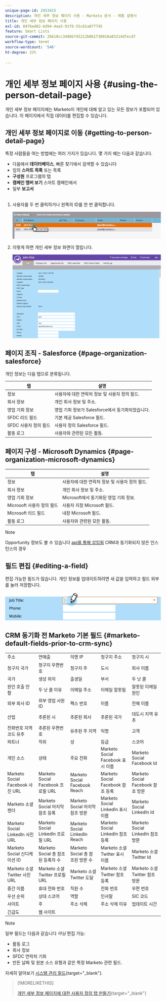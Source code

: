 ```yaml
---
unique-page-id: 2953415
description: 개인 세부 정보 페이지 사용 - Marketo 문서 - 제품 설명서
title: 개인 세부 정보 페이지 사용
exl-id: 8476ed02-6d94-4aa5-91f6-55c81a87f745
feature: Smart Lists
source-git-commit: 2b610cc3486b745212b0b1f36018a83214d7ecd7
workflow-type: tm+mt
source-wordcount: '546'
ht-degree: 22%

---
```


# 개인 세부 정보 페이지 사용 {#using-the-person-detail-page}

개인 세부 정보 페이지에는 Marketo이 개인에 대해 알고 있는 모든 정보가 포함되어 있습니다. 이 페이지에서 직접 데이터를 편집할 수 있습니다.

## 개인 세부 정보 페이지로 이동 {#getting-to-person-detail-page}

특정 사람들을 여는 방법에는 여러 가지가 있습니다. 몇 가지 예는 다음과 같습니다.

* 다음에서 **데이터베이스**, 빠른 찾기에서 검색할 수 있습니다
* 임의 **스마트 목록** 또는 목록
* **구성원** 프로그램의 탭
* **캠페인 멤버 보기** 스마트 캠페인에서
* 일부 **보고서**
  <br> 

1. 사용자를 두 번 클릭하거나 왼쪽의 ID를 한 번 클릭합니다.

   ![](assets/one-1.png)

1. 이렇게 하면 개인 세부 정보 화면이 열립니다.

   ![](assets/two-5.png)

## 페이지 조직 - Salesforce {#page-organization-salesforce}

개인 정보는 다음 탭으로 분류됩니다.

| 탭 | 설명 |
|---|---|
| 정보 | 사용자에 대한 연락처 정보 및 사용자 정의 필드. |
| 회사 정보 | 개인 회사 정보 및 주소. |
| 영업 기회 정보 | 영업 기회 정보가 Salesforce에서 동기화되었습니다. |
| SFDC 리드 필드 | 기본 제공 Salesforce 필드. |
| SFDC 사용자 정의 필드 | 사용자 정의 Salesforce 필드. |
| 활동 로그 | 사용자와 관련된 모든 활동. |

## 페이지 구성 - Microsoft Dynamics {#page-organization-microsoft-dynamics}

| 탭 | 설명 |
|---|---|
| 정보 | 사용자에 대한 연락처 정보 및 사용자 정의 필드. |
| 회사 정보 | 개인 회사 정보 및 주소. |
| 영업 기회 정보 | Microsoft에서 동기화된 영업 기회 정보. |
| Microsoft 사용자 정의 필드 | 사용자 지정 Microsoft 필드. |
| Microsoft 리드 필드 | 내장 Microsoft 필드. |
| 활동 로그 | 사용자와 관련된 모든 활동. |

>[!NOTE]
>
>Opportunity 정보도 볼 수 있습니다 [api를 통해 삽입됨](https://experienceleague.adobe.com/en/docs/marketo-developer/marketo/rest/lead-database/opportunities) CRM과 동기화되지 않은 인스턴스의 경우

## 필드 편집 {#editing-a-field}

편집 가능한 필드가 많습니다. 개인 정보를 업데이트하려면 새 값을 입력하고 필드 외부를 눌러 저장합니다.

![](assets/image2015-2-27-11-3a14-3a2.png)

## CRM 동기화 전 Marketo 기본 필드 {#marketo-default-fields-prior-to-crm-sync}

|   |  |  |  |  |
|---|---|---|---|---|
| 주소 | 연매출 | 익명 IP | 청구지 주소 | 청구지 시 |
| 청구지 국가 | 청구지 우편번호 | 청구지 주 | 도시 | 회사 이름 |
| 국가 | 생성 위치 | 출생일 | 부서 | 두 낫 콜 |
| 원인 호출 안 함 | 두 낫 콜 이유 | 이메일 주소 | 이메일 잘못됨 | 잘못된 이메일 원인 |
| 외부 회사 ID | 외부 영업 사원 ID | 팩스 번호 | 이름 | 전체 이름 |
| 산업 | 추론된 시 | 추론된 회사 | 추론된 국가 | 대도시 지역 유추 |
| 전화번호 지역코드 유추 | 추론된 우편번호 | 유추된 주 지역 | 익명 | 고객 |
| 파트너 | 직위 | 성 | 등급 | 스코어 |
| 개인 소스 | 상태 | 주요 전화 | Marketo Social Facebook 표시 이름 | Marketo Social Facebook Id |
| Marketo Social Facebook 사진 URL | Marketo Social Facebook 프로필 URL | Marketo Social Facebook Reach | Marketo Social Facebook 참조 등록 | Marketo Social Facebook 참조 방문 |
| Marketo 소셜 젠더 | Marketo Social 마지막 참조 등록 | Marketo Social 마지막 참조 방문 | Marketo Social LinkedIn 표시 이름 | Marketo Social LinkedIn Id |
| Marketo Social LinkedIn 사진 URL | Marketo Social LinkedIn 프로필 URL | Marketo Social LinkedIn Reach | Marketo Social LinkedIn 참조 등록 | Marketo Social LinkedIn 참조 방문 |
| Marketo Social 신디케이션 ID | Marketo Social 총 참조된 등록자 수 | Marketo Social 총 참조된 방문 수 | Marketo 소셜 Twitter 표시 이름 | Marketo 소셜 Twitter Id |
| Marketo 소셜 Twitter 사진 URL | Marketo 소셜 Twitter 프로필 URL | Marketo 소셜 Twitter 도달 | Marketo 소셜 Twitter 참조 등록 | Marketo 소셜 Twitter 참조 방문 |
| 중간 이름 | 휴대 전화 번호 | 직원 수 | 전화 번호 | 우편 번호 |
| 우선 순위 | 상대 스코어 | 역할 | 인사말 | SIC 코드 |
| 사이트 | 주 | 주소 삭제 | 주소 삭제 이유 | 업데이트 시간 |
| 긴급도 | 웹 사이트 |  |  |  |

>[!NOTE]
>
>일부 필드는 다음과 같습니다 _아님_ 편집 가능:
>
>* 활동 로그
>* 회사 정보
>* SFDC 연락처 기회
>* 만든 날짜 및 원본 소스 유형과 같은 특정 Marketo 관련 필드.
>
>자세히 알아보기 [시스템 관리 필드](/help/marketo/product-docs/administration/field-management/understanding-system-managed-fields.md){target="_blank"}.

>[!MORELIKETHIS]
>
>[개인 세부 정보 페이지에 대한 사용자 정의 탭 만들기](/help/marketo/product-docs/administration/settings/creating-a-custom-tab-for-the-person-detail-page.md){target="_blank"}
